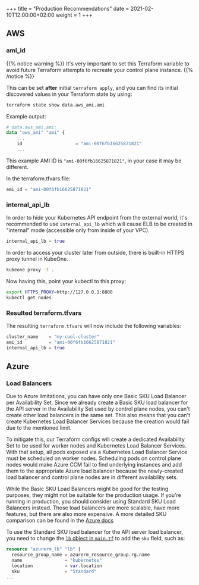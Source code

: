 +++
title = "Production Recommendations"
date = 2021-02-10T12:00:00+02:00
weight = 1
+++

## AWS

### ami_id

{{% notice warning %}}
It's very important to set this Terraform variable to avoid future Terraform attempts to recreate your control plane
instance.
{{% /notice %}}

This can be set **after** initial `terraform apply`, and you can find its initial discovered values in your Terraform state by
using:

```bash
terraform state show data.aws_ami.ami
```

Example output:
```terraform
# data.aws_ami.ami:
data "aws_ami" "ami" {
    ...
    id                    = "ami-00f6fb16625871821"
    ...
```

This example AMI ID is `"ami-00f6fb16625871821"`, in your case it may be different.

In the terraform.tfvars file:
```terraform
ami_id = "ami-00f6fb16625871821"
```

### internal_api_lb

In order to hide your Kubernetes API endpoint from the external world, it's recommended to use `internal_api_lb` which
will cause ELB to be created in "internal" mode (accessible only from inside of your VPC).

```terraform
internal_api_lb = true
```

In order to access your cluster later from outside, there is built-in HTTPS proxy tunnel in KubeOne.

```bash
kubeone proxy -t .
```

Now having this, point your kubectl to this proxy:
```bash
export HTTPS_PROXY=http://127.0.0.1:8888
kubectl get nodes
```

### Resulted terraform.tfvars
The resulting `terraform.tfvars` will now include the following variables:

```terraform
cluster_name    = "my-cool-cluster"
ami_id          = "ami-00f6fb16625871821"
internal_api_lb = true
```

## Azure

### Load Balancers

Due to Azure limitations, you can have only one Basic SKU Load Balancer per
Availability Set. Since we already create a Basic SKU load balancer for the API
server in the Availability Set used by control plane nodes, you can't create
other load balancers in the same set. This also means that you can't create
Kubernetes Load Balancer Services because the creation would fail due to the
mentioned limit.

To mitigate this, our Terraform configs will create a dedicated Availability
Set to be used for worker nodes and Kubernetes Load Balancer Services. With
that setup, all pods exposed via a Kubernetes Load Balancer Service must be
scheduled on worker nodes. Scheduling pods on control plane nodes would make
Azure CCM fail to find underlying instances and add them to the appropriate
Azure load balancer because the newly-created load balancer and control plane
nodes are in different availability sets.

While the Basic SKU Load Balancers might be good for the testing purposes, they
might not be suitable for the production usage. If you're running in
production, you should consider using Standard SKU Load Balancers instead.
Those load balancers are more scalable, have more features, but there are also
more expensive. A more detailed SKU comparison can be found in the
[Azure docs][azure-lb-skus]

To use the Standard SKU load balancer for the API server load balancer, you
need to change the [`lb` object in `main.tf`][azure-lb] to add the `sku` field,
such as:

```terraform
resource "azurerm_lb" "lb" {
  resource_group_name = azurerm_resource_group.rg.name
  name                = "kubernetes"
  location            = var.location
  sku                 = "Standard"
...
```

[azure-lb-skus]: https://docs.microsoft.com/en-us/azure/load-balancer/skus
[azure-lb]: https://github.com/kubermatic/kubeone/blob/c3121b7482f910327ef15b187735e79de0bc9572/examples/terraform/azure/main.tf#L143-L157
